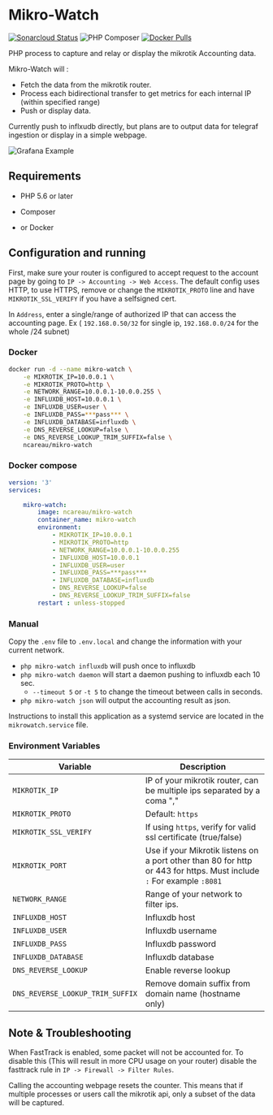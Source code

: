 # Mikro-Watch

 [![Sonarcloud Status](https://sonarcloud.io/api/project_badges/measure?project=ncareau_mikro-watch&metric=alert_status)](https://sonarcloud.io/dashboard?id=ncareau_mikro-watch) ![PHP Composer](https://github.com/ncareau/Mikro-Watch/workflows/PHP%20Composer/badge.svg?branch=master) [![Docker Pulls](https://img.shields.io/docker/pulls/ncareau/mikro-watch)](https://hub.docker.com/r/ncareau/mikro-watch)

PHP process to capture and relay or display the mikrotik Accounting data.

Mikro-Watch will : 

- Fetch the data from the mikrotik router.
- Process each bidirectional transfer to get metrics for each internal IP (within specified range)
- Push or display data. 

Currently push to inflxudb directly, but plans are to output data for telegraf ingestion or display in a simple webpage.

![Grafana Example](https://github.com/ncareau/mikro-watch/raw/master/demo/panel.PNG)

## Requirements
    
- PHP 5.6 or later
- Composer


- or Docker

## Configuration and running

First, make sure your router is configured to accept request to the account page by going to `IP -> Accounting -> Web Access`. The default config uses HTTP, to use HTTPS, remove or change the `MIKROTIK_PROTO` line and have `MIKROTIK_SSL_VERIFY` if you have a selfsigned cert. 

In `Address`, enter a single/range of authorized IP that can access the accounting page. Ex ( `192.168.0.50/32` for single ip, `192.168.0.0/24` for the whole /24 subnet)

### Docker

```bash
docker run -d --name mikro-watch \
    -e MIKROTIK_IP=10.0.0.1 \
    -e MIKROTIK_PROTO=http \
    -e NETWORK_RANGE=10.0.0.1-10.0.0.255 \
    -e INFLUXDB_HOST=10.0.0.1 \
    -e INFLUXDB_USER=user \
    -e INFLUXDB_PASS=***pass*** \
    -e INFLUXDB_DATABASE=influxdb \
    -e DNS_REVERSE_LOOKUP=false \
    -e DNS_REVERSE_LOOKUP_TRIM_SUFFIX=false \
    ncareau/mikro-watch
```

### Docker compose

```yaml
version: '3'
services:

    mikro-watch:
        image: ncareau/mikro-watch
        container_name: mikro-watch
        environment:
            - MIKROTIK_IP=10.0.0.1
            - MIKROTIK_PROTO=http
            - NETWORK_RANGE=10.0.0.1-10.0.0.255
            - INFLUXDB_HOST=10.0.0.1
            - INFLUXDB_USER=user
            - INFLUXDB_PASS=***pass***
            - INFLUXDB_DATABASE=influxdb
            - DNS_REVERSE_LOOKUP=false
            - DNS_REVERSE_LOOKUP_TRIM_SUFFIX=false
        restart : unless-stopped 
```
 
### Manual

Copy the `.env` file to `.env.local` and change the information with your current network.

- `php mikro-watch influxdb` will push once to influxdb
- `php mikro-watch daemon` will start a daemon pushing to influxdb each 10 sec. 
  - `--timeout 5` or `-t 5` to change the timeout between calls in seconds. 
- `php mikro-watch json` will output the accounting result as json.  

Instructions to install this application as a systemd service are located in the `mikrowatch.service` file.

### Environment Variables

| Variable | Description |
| --- | --- |
| `MIKROTIK_IP` | IP of your mikrotik router, can be multiple ips separated by a coma "," |
| `MIKROTIK_PROTO` | Default: `https` |
| `MIKROTIK_SSL_VERIFY` | If using `https`, verify for valid ssl certificate (true/false) |
| `MIKROTIK_PORT` | Use if your Mikrotik listens on a port other than 80 for http or 443 for https. Must include `:` For example `:8081` |
| `NETWORK_RANGE` | Range of your network to filter ips. |
| `INFLUXDB_HOST` | Influxdb host |
| `INFLUXDB_USER` | Influxdb username |
| `INFLUXDB_PASS` | Influxdb password |
| `INFLUXDB_DATABASE` | Influxdb database |
| `DNS_REVERSE_LOOKUP` | Enable reverse lookup |
| `DNS_REVERSE_LOOKUP_TRIM_SUFFIX` | Remove domain suffix from domain name (hostname only) |


## Note & Troubleshooting

When FastTrack is enabled, some packet will not be accounted for. To disable this (This will result in more CPU usage on your router) disable the fasttrack rule in `IP -> Firewall -> Filter Rules`. 

Calling the accounting webpage resets the counter. This means that if multiple processes or users call the mikrotik api, only a subset of the data will be captured.
